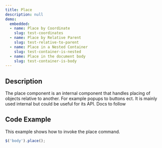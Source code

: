 ```yaml
---
title: Place
description: null
demo:
  embedded:
  - name: Place by Coordinate
    slug: test-coordinates
  - name: Place by Relative Parent
    slug: test-relative-to-parent
  - name: Place in a Nested Container
    slug: test-container-is-nested
  - name: Place in the document body
    slug: test-container-is-body
---
```


## Description

The place component is an internal component that handles placing of objects relative to another. For example popups to buttons ect. It is mainly used internal but could be useful for its API.
Docs to follow

## Code Example

This example shows how to invoke the place command.

```javascript
$('body').place();
```
